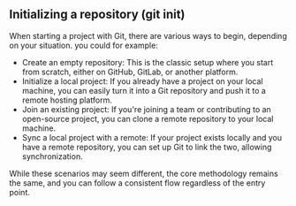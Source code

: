 ## Initializing a repository (git init)

When starting a project with Git, there are various ways to begin, depending on your situation. you could for example:

- Create an empty repository: This is the classic setup where you start from scratch, either on GitHub, GitLab, or another platform.
- Initialize a local project: If you already have a project on your local machine, you can easily turn it into a Git repository and push it to a remote hosting platform.
- Join an existing project: If you're joining a team or contributing to an open-source project, you can clone a remote repository to your local machine.
- Sync a local project with a remote: If your project exists locally and you have a remote repository, you can set up Git to link the two, allowing synchronization.

While these scenarios may seem different, the core methodology remains the same, and you can follow a consistent flow regardless of the entry point.
